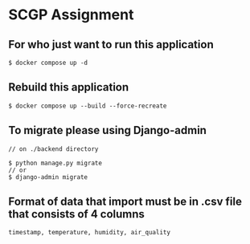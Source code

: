 # SCGP Assignment

## For who just want to run this application
```
$ docker compose up -d
```

## Rebuild this application
```
$ docker compose up --build --force-recreate
```

## To migrate please using Django-admin
```
// on ./backend directory

$ python manage.py migrate
// or
$ django-admin migrate
```

## Format of data that import must be in .csv file that consists of 4 columns
```
timestamp, temperature, humidity, air_quality
```